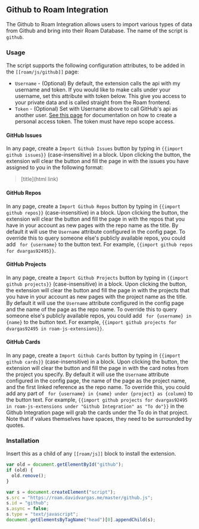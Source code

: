 ## Github to Roam Integration

The Github to Roam Integration allows users to import various types of data from Github and bring into their Roam Database. The name of the script is `github`.

### Usage

The script supports the following configuration attributes, to be added in the `[[roam/js/github]]` page:

- `Username` - (Optional) By default, the extension calls the api with my username and token. If you would like to make calls under your username, set this attribute with token below. This give you access to your private data and is called straight from the Roam frontend.
- `Token` - (Optional) Set with Username above to call GitHub's api as another user. [See this page](https://docs.github.com/en/github/authenticating-to-github/creating-a-personal-access-token) for documentation on how to create a personal access token. The token must have repo scope access. 


#### GitHub Issues

In any page, create a `Import Github Issues` button by typing in `{{import github issues}}` (case-insensitive) in a block. Upon clicking the button, the extension will clear the button and fill the page in with the issues you have assigned to you in the following format:

> [title](html link)

#### GitHub Repos

In any page, create a `Import Github Repos` button by typing in `{{import github repos}}` (case-insensitive) in a block. Upon clicking the button, the extension will clear the button and fill the page in with the repos that you have in your account as new pages with the repo name as the title. By default it will use the `Username` attribute configured in the config page. To override this to query someone else's publicly available repos, you could add ` for {username}` to the button text. For example, `{{import github repos for dvargas92495}}`.

#### GitHub Projects

In any page, create a `Import Github Projects` button by typing in `{{import github projects}}` (case-insensitive) in a block. Upon clicking the button, the extension will clear the button and fill the page in with the projects that you have in your account as new pages with the project name as the title. By default it will use the `Username` attribute configured in the config page and the name of the page as the repo name. To override this to query someone else's publicly available repos, you could add ` for {username} in {name}` to the button text. For example, `{{import github projects for dvargas92495 in roam-js-extensions}}`.

#### GitHub Cards

In any page, create a `Import Github Cards` button by typing in `{{import github cards}}` (case-insensitive) in a block. Upon clicking the button, the extension will clear the button and fill the page in with the card notes from the project you specify. By default it will use the `Username` attribute configured in the config page, the name of the page as the project name, and the first linked reference as the repo name. To override this, you could add any part of ` for {username} in {name} under {project} as {column}` to the button text. For example, `{{import github projects for dvargas92495 in roam-js-extensions under "Github Integration" as "To do"}}` in the Github Integration page will grab the cards under the To do in that project. Note that if values themselves have spaces, they need to be surrounded by quotes.

### Installation

Insert this as a child of any `[[roam/js]]` block to install the extension.

```javascript
var old = document.getElementById("github");
if (old) {
  old.remove();
}

var s = document.createElement("script");
s.src = "https://roam.davidvargas.me/master/github.js";
s.id = "github";
s.async = false;
s.type = "text/javascript";
document.getElementsByTagName("head")[0].appendChild(s);
```
